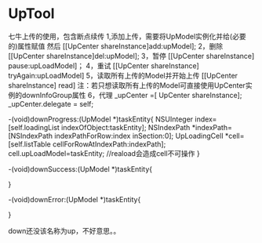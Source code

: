 # UpTool
七牛上传的使用，包含断点续传
1,添加上传，需要将UpModel实例化并给(必要的)属性赋值
然后
[[UpCenter shareInstance]add:upModel];
2，删除
[[UpCenter shareInstance]del:upModel];
3，暂停
[[UpCenter shareInstance] pause:upLoadModel]；
4，重试
[[UpCenter shareInstance] tryAgain:upLoadModel]
5，读取所有上传的Model并开始上传
[[UpCenter shareInstance] read]
注：若只想读取所有上传的Model可直接使用UpCenter实例的downInfoGroup属性
6，代理
_upCenter =[ UpCenter shareInstance];
_upCenter.delegate = self;


-(void)downProgress:(UpModel *)taskEntity{
    NSUInteger index= [self.loadingList indexOfObject:taskEntity];
    NSIndexPath *indexPath=[NSIndexPath indexPathForRow:index inSection:0];
    UpLoadingCell *cell=[self.listTable cellForRowAtIndexPath:indexPath];
    cell.upLoadModel=taskEntity;
    //reaload会造成cell不可操作
}

-(void)downSuccess:(UpModel *)taskEntity{
   
}

-(void)downError:(UpModel *)taskEntity{
   
}

down还没该名称为up，不好意思。。
